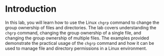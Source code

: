 # Introduction

In this lab, you will learn how to use the Linux `chgrp` command to change the group ownership of files and directories. The lab covers understanding the `chgrp` command, changing the group ownership of a single file, and changing the group ownership of multiple files. The examples provided demonstrate the practical usage of the `chgrp` command and how it can be used to manage file and directory permissions in a Linux environment.
